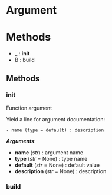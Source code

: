 # Argument



# Methods
- _ : __init__ 
- B : build 

## Methods

### __init__

Function argument

Yield a line for argument documentation:
```
- name (type = default) : description
```



***Arguments***:
- **name** (_str_) : argument name
- **type** (_str_ = None) : type name
- **default** (_str_ = None) : default value
- **description** (_str_ = None) : description


### build







